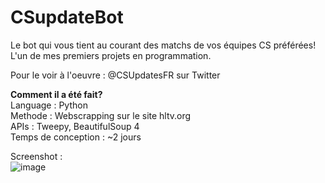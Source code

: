 # CSupdateBot
 Le bot qui vous tient au courant des matchs de vos équipes CS préférées!
 L'un de mes premiers projets en programmation.
 
 Pour le voir à l'oeuvre : @CSUpdatesFR sur Twitter <br>
 
 <b>Comment il a été fait? </b><br>
 Language : Python <br>
 Methode : Webscrapping sur le site hltv.org <br>
 APIs : Tweepy, BeautifulSoup 4 <br>
 Temps de conception : ~2 jours <br>
 
 
 Screenshot : <br>
 ![image](https://user-images.githubusercontent.com/46269723/90796784-0a4cab00-e310-11ea-8941-992641eaa177.png)
